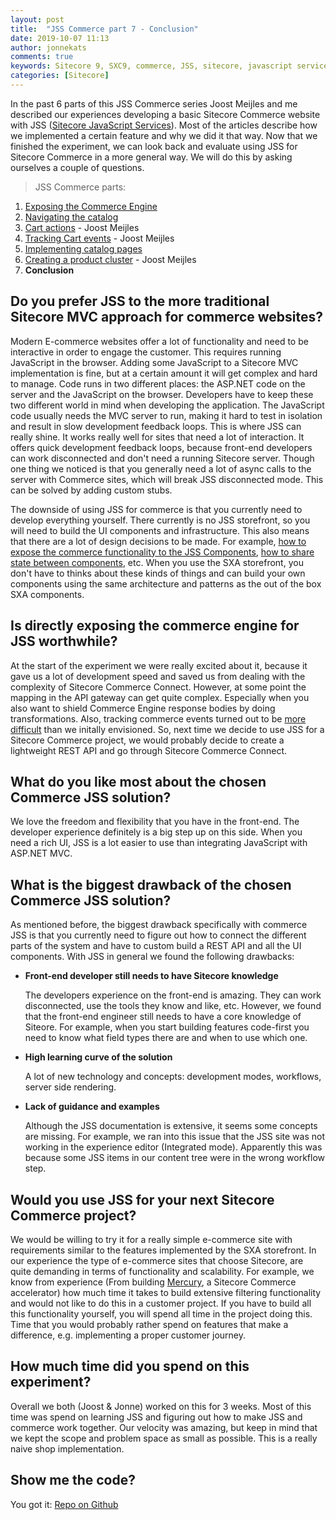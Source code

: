 ```yaml
---
layout: post
title:  "JSS Commerce part 7 - Conclusion"
date: 2019-10-07 11:13
author: jonnekats
comments: true
keywords: Sitecore 9, SXC9, commerce, JSS, sitecore, javascript services
categories: [Sitecore]
---
```

In the past 6 parts of this JSS Commerce series Joost Meijles and me described our experiences developing a basic Sitecore Commerce website with JSS ([Sitecore JavaScript Services](https://jss.sitecore.com)). Most of the articles describe how we implemented a certain feature and why we did it that way. Now that we finished the experiment, we can look back and evaluate using JSS for Sitecore Commerce in a more general way. We will do this by asking ourselves a couple of questions.

<!--more-->

> JSS Commerce parts:
1. [Exposing the Commerce Engine](/2019/exposing-the-commerce-engine/)
2. [Navigating the catalog](/2019/navigating-the-catalog/)
3. [Cart actions](https://joost.meijles.com/jss_cart_actions/) - Joost Meijles
4. [Tracking Cart events](https://joost.meijles.com/jss_tracking_commerce/) - Joost Meijles
5. [Implementing catalog pages](/2019/implement-catalog-pages/)
6. [Creating a product cluster](https://joost.meijles.com/jss_product_cluster/) - Joost Meijles
7. **Conclusion** 

## Do you prefer JSS to the more traditional Sitecore MVC approach for commerce websites?
Modern E-commerce websites offer a lot of functionality and need to be interactive in order to engage the customer. This requires running JavaScript in the browser. Adding some JavaScript to a Sitecore MVC implementation is fine, but at a certain amount it will get complex and hard to manage. Code runs in two different places: the ASP.NET code on the server and the JavaScript on the browser. Developers have to keep these two different world in mind when developing the application. The JavaScript code usually needs the MVC server to run, making it hard to test in isolation and result in slow development feedback loops. This is where JSS can really shine. It works really well for sites that need a lot of interaction. It offers quick development feedback loops, because front-end developers can work disconnected and don't need a running Sitecore server. Though one thing we noticed is that you generally need a lot of async calls to the server with Commerce sites, which will break JSS disconnected mode. This can be solved by adding custom stubs. 

The downside of using JSS for commerce is that you currently need to develop everything yourself. There currently is no JSS storefront, so you will need to build the UI components and infrastructure. This also means that there are a lot of design decisions to be made. For example, [how to expose the commerce functionality to the JSS Components](http://jonnekats.nl/2019/exposing-the-commerce-engine/), [how to share state between components](https://joost.meijles.com/jss_cart_actions/), etc. When you use the SXA storefront, you don't have to thinks about these kinds of things and can build your own components using the same architecture and patterns as the out of the box SXA components. 

## Is directly exposing the commerce engine for JSS worthwhile?
At the start of the experiment we were really excited about it, because it gave us a lot of development speed and saved us from dealing with the complexity of Sitecore Commerce Connect. However, at some point the mapping in the API gateway can get quite complex. Especially when you also want to shield Commerce Engine response bodies by doing transformations. Also, tracking commerce events turned out to be [more difficult](https://joost.meijles.com/jss_tracking_commerce/) than we initally envisioned. So, next time we decide to use JSS for a Sitecore Commerce project, we would probably decide to create a lightweight REST API and go through Sitecore Commerce Connect. 

## What do you like most about the chosen Commerce JSS solution?
We love the freedom and flexibility that you have in the front-end. The developer experience definitely is a big step up on this side. When you need a rich UI, JSS is a lot easier to use than integrating JavaScript with ASP.NET MVC. 

## What is the biggest drawback of the chosen Commerce JSS solution?
As mentioned before, the biggest drawback specifically with commerce JSS is that you currently need to figure out how to connect the different parts of the system and have to custom build a REST API and all the UI components. 
With JSS in general we found the following drawbacks: 
- **Front-end developer still needs to have Sitecore knowledge**

   The developers experience on the front-end is amazing. They can work disconnected, use the tools they know and like, etc. However, we found that the front-end engineer still needs to have a core knowledge of Siteore. For example, when you start building features code-first you need to know what field types there are and when to use which one. 
- **High learning curve of the solution**

   A lot of new technology and concepts: development modes, workflows, server side rendering. 
- **Lack of guidance and examples**

   Although the JSS documentation is extensive, it seems some concepts are missing. For example, we ran into this issue that the JSS site was not working in the experience editor (Integrated mode). Apparently this was because some JSS items in our content tree were in the wrong workflow step.

## Would you use JSS for your next Sitecore Commerce project?
We would be willing to try it for a really simple e-commerce site with requirements similar to the features implemented by the SXA storefront. In our experience the type of e-commerce sites that choose Sitecore, are quite demanding in terms of functionality and scalability. For example, we know from experience (From building [Mercury](https://mercury-ecommerce.com/), a Sitecore Commerce accelerator) how much time it takes to build extensive filtering functionality and would not like to do this in a customer project. If you have to build all this functionality yourself, you will spend all time in the project doing this. Time that you would probably rather spend on features that make a difference, e.g. implementing a proper customer journey. 

## How much time did you spend on this experiment?
Overall we both (Joost & Jonne) worked on this for 3 weeks. Most of this time was spend on learning JSS and figuring out how to make JSS and commerce work together. Our velocity was amazing, but keep in mind that we kept the scope and problem space as small as possible. This is a really naive shop implementation.

## Show me the code?
You got it: [Repo on Github](https://github.com/avivasolutionsnl/jss-commerce)